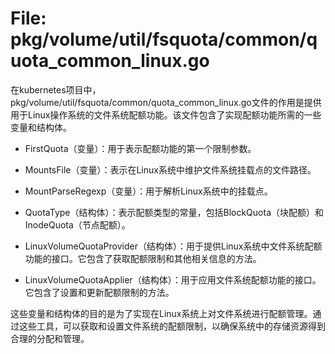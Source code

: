 # File: pkg/volume/util/fsquota/common/quota_common_linux.go

在kubernetes项目中，pkg/volume/util/fsquota/common/quota_common_linux.go文件的作用是提供用于Linux操作系统的文件系统配额功能。该文件包含了实现配额功能所需的一些变量和结构体。

- FirstQuota（变量）：用于表示配额功能的第一个限制参数。

- MountsFile（变量）：表示在Linux系统中维护文件系统挂载点的文件路径。

- MountParseRegexp（变量）：用于解析Linux系统中的挂载点。

- QuotaType（结构体）：表示配额类型的常量，包括BlockQuota（块配额）和InodeQuota（节点配额）。

- LinuxVolumeQuotaProvider（结构体）：用于提供Linux系统中文件系统配额功能的接口。它包含了获取配额限制和其他相关信息的方法。

- LinuxVolumeQuotaApplier（结构体）：用于应用文件系统配额功能的接口。它包含了设置和更新配额限制的方法。

这些变量和结构体的目的是为了实现在Linux系统上对文件系统进行配额管理。通过这些工具，可以获取和设置文件系统的配额限制，以确保系统中的存储资源得到合理的分配和管理。

